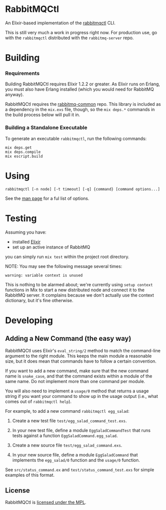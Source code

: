 # RabbitMQCtl

An Elixir-based implementation of the [rabbitmqctl](https://www.rabbitmq.com/man/rabbitmqctl.1.man.html) CLI.

This is still very much a work in progress right now. For production use, go 
with the `rabbitmqctl` distributed with the `rabbitmq-server` repo.


# Building

### Requirements

Building RabbitMQCtl requires Elixir 1.2.2 or greater. As Elixir runs on Erlang, you must also have Erlang installed (which you would need for RabbitMQ anyway).

RabbitMQCtl requires the [rabbitmq-common](https://github.com/rabbitmq/rabbitmq-common) repo. This library is included as a dependency in the `mix.exs` file, though, so the `mix deps.*` commands in the build process below will pull it in.

### Building a Standalone Executable

To generate an executable `rabbitmqctl`, run the following commands:

```
mix deps.get
mix deps.compile
mix escript.build
```

# Using

`rabbitmqctl [-n node] [-t timeout] [-q] {command} [command options...]`

See the [man page](https://www.rabbitmq.com/man/rabbitmqctl.1.man.html) for a ful list of options.


# Testing

Assuming you have:

 * installed [Elixir](http://elixir-lang.org/install.html)
 * set up an active instance of RabbitMQ

you can simply run `mix test` within the project root directory.

NOTE: You may see the following message several times:

```
warning: variable context is unused
```

This is nothing to be alarmed about; we're currently using `setup context` functions in Mix to start a new distributed node and connect it to the RabbitMQ server. It complains because we don't actually use the context dictionary, but it's fine otherwise.


# Developing
## Adding a New Command (the easy way)

RabbitMQCtl uses Elixir's `eval_string/2` method to match the command-line
argument to the right module. This keeps the main module a reasonable size,
but it does mean that commands have to follow a certain convention.

If you want to add a new command, make sure that the new command name is
`snake_case`, and that the command exists within a module of the same name.
Do not implement more than one command per module.

You will also need to implement a `usage/0` method that returns a usage 
string if you want your command to show up in the usage output (i.e., what 
comes out of `rabbitmqctl help`).

For example, to add a new command `rabbitmqctl egg_salad`:

1. Create a new test file `test/egg_salad_command_test.exs`.

2. In your new test file, define a module `EggSaladCommandTest` that runs tests against a function
  `EggSaladCommand.egg_salad`.

3. Create a new source file `test/egg_salad_command.exs`.

4. In your new source file, define a module `EggSaladCommand` that implements the `egg_salad/0`
  function and the `usage/0` function.

See `src/status_command.ex` and `test/status_command_test.exs` for simple
examples of this format.


## License

RabbitMQCtl is [licensed under the MPL](LICENSE-MPL-RabbitMQ).

